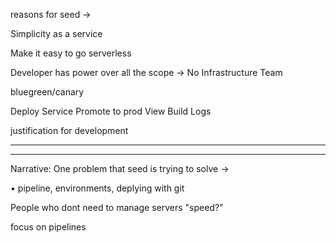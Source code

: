 reasons for seed -> 

Simplicity as a service

Make it easy to go serverless

Developer has power over all the scope -> No Infrastructure Team

bluegreen/canary


Deploy Service
Promote to prod
View Build Logs

justification for development

___________________
___________________

Narrative: 
One problem that seed is trying to solve -> 


• pipeline, environments, deplying with git

People who dont need to manage servers
"speed?"

focus on pipelines